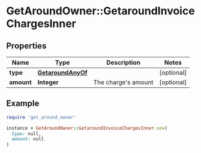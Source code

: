 # GetAroundOwner::GetaroundInvoiceChargesInner

## Properties

| Name | Type | Description | Notes |
| ---- | ---- | ----------- | ----- |
| **type** | [**GetaroundAnyOf**](GetaroundAnyOf.md) |  | [optional] |
| **amount** | **Integer** | The charge&#39;s amount | [optional] |

## Example

```ruby
require 'get_around_owner'

instance = GetAroundOwner::GetaroundInvoiceChargesInner.new(
  type: null,
  amount: null
)
```

